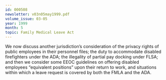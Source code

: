 ```yaml
---
id: 000508
newsletter: v03n05may1999.pdf
volume_issue: 03-05
year: 1999
month: 5
topic: Family Medical Leave Act
---
```


We now discuss another jurisdiction’s consideration of the privacy rights of public employees in their personnel files; the duty to accommodate disabled firefighters under the ADA; the illegality of partial pay docking under FLSA; and then we consider some EEOC guidelines on offering disabled employees “equivalent positions” upon their return to work, and situations within which a leave request is covered by both the FMLA and the ADA.